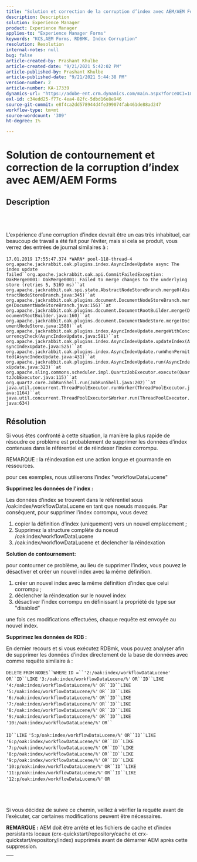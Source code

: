 ```yaml
---
title: "Solution et correction de la corruption d’index avec AEM/AEM Forms"
description: Description
solution: Experience Manager
product: Experience Manager
applies-to: "Experience Manager Forms"
keywords: "KCS,AEM Forms, RDBMK, Index Corruption"
resolution: Resolution
internal-notes: null
bug: false
article-created-by: Prashant Khulbe
article-created-date: "9/21/2021 5:42:02 PM"
article-published-by: Prashant Khulbe
article-published-date: "9/21/2021 5:44:38 PM"
version-number: 2
article-number: KA-17339
dynamics-url: "https://adobe-ent.crm.dynamics.com/main.aspx?forceUCI=1&pagetype=entityrecord&etn=knowledgearticle&id=13171039-031b-ec11-b6e6-000d3a34dd41"
exl-id: c34edd25-f77c-4ea4-82fc-5dbd16e8e946
source-git-commit: e8f4ca2dd578944d4fe399074fab461de88ad247
workflow-type: tm+mt
source-wordcount: '309'
ht-degree: 1%

---
```


# Solution de contournement et correction de la corruption d’index avec AEM/AEM Forms

## Description

<br><br><br>L’expérience d’une corruption d’index devrait être un cas très inhabituel, car beaucoup de travail a été fait pour l’éviter, mais si cela se produit, vous verrez des entrées de journal similaires à :<br><br>`17.01.2019 17:55:47.374 *WARN* pool-118-thread-4 org.apache.jackrabbit.oak.plugins.index.AsyncIndexUpdate async The index update failed``org.apache.jackrabbit.oak.api.CommitFailedException: OakMerge0001: OakMerge0001: Failed to merge changes to the underlying store (retries 5, 5169 ms)``at org.apache.jackrabbit.oak.spi.state.AbstractNodeStoreBranch.merge0(AbstractNodeStoreBranch.java:345)``at org.apache.jackrabbit.oak.plugins.document.DocumentNodeStoreBranch.merge(DocumentNodeStoreBranch.java:156)``at org.apache.jackrabbit.oak.plugins.document.DocumentRootBuilder.merge(DocumentRootBuilder.java:160)``at org.apache.jackrabbit.oak.plugins.document.DocumentNodeStore.merge(DocumentNodeStore.java:1588)``at org.apache.jackrabbit.oak.plugins.index.AsyncIndexUpdate.mergeWithConcurrencyCheck(AsyncIndexUpdate.java:581)``at org.apache.jackrabbit.oak.plugins.index.AsyncIndexUpdate.updateIndex(AsyncIndexUpdate.java:525)``at org.apache.jackrabbit.oak.plugins.index.AsyncIndexUpdate.runWhenPermitted(AsyncIndexUpdate.java:431)``at org.apache.jackrabbit.oak.plugins.index.AsyncIndexUpdate.run(AsyncIndexUpdate.java:323)``at org.apache.sling.commons.scheduler.impl.QuartzJobExecutor.execute(QuartzJobExecutor.java:115)``at org.quartz.core.JobRunShell.run(JobRunShell.java:202)``at java.util.concurrent.ThreadPoolExecutor.runWorker(ThreadPoolExecutor.java:1164)``at java.util.concurrent.ThreadPoolExecutor$Worker.run(ThreadPoolExecutor.java:634)`

## Résolution


Si vous êtes confronté à cette situation, la manière la plus rapide de résoudre ce problème est probablement de supprimer les données d’index contenues dans le référentiel et de réindexer l’index corrompu.

REMARQUE : la réindexation est une action longue et gourmande en ressources.

pour ces exemples, nous utiliserons l’index &quot;workflowDataLucene&quot;

<b>Supprimez les données de l&#39;index : </b>

Les données d’index se trouvent dans le référentiel sous /oak:index/workflowDataLucene en tant que noeuds masqués. Par conséquent, pour supprimer l’index corrompu, vous devez

1. copier la définition d’index (uniquement) vers un nouvel emplacement ;
2. Supprimez la structure complète du noeud /oak:index/workflowDataLucene
3. /oak:index/workflowDataLucene et déclencher la réindexation


<b>Solution de contournement:</b>

pour contourner ce problème, au lieu de supprimer l’index, vous pouvez le désactiver et créer un nouvel index avec la même définition.

1. créer un nouvel index avec la même définition d’index que celui corrompu ;
2. déclencher la réindexation sur le nouvel index
3. désactiver l’index corrompu en définissant la propriété de type sur &quot;disabled&quot;


une fois ces modifications effectuées, chaque requête est envoyée au nouvel index.

<b>Supprimez les données de RDB :</b>

En dernier recours et si vous exécutez RDBmk, vous pouvez analyser afin de supprimer les données d’index directement de la base de données avec comme requête similaire à :

`DELETE` `FROM` `NODES``WHERE`
`ID =``'2:/oak:index/workflowDataLucene'` `OR``ID``LIKE` `'3:/oak:index/workflowDataLucene/%'` `OR``ID``LIKE` `'4:/oak:index/workflowDataLucene/%'` `OR``ID``LIKE` `'5:/oak:index/workflowDataLucene/%'` `OR``ID``LIKE` `'6:/oak:index/workflowDataLucene/%'` `OR``ID``LIKE` `'7:/oak:index/workflowDataLucene/%'` `OR``ID``LIKE` `'8:/oak:index/workflowDataLucene/%'` `OR``ID``LIKE` `'9:/oak:index/workflowDataLucene/%'` `OR``ID``LIKE` `'10:/oak:index/workflowDataLucene/%'` `OR`` ` <br><br>`ID``LIKE` `'5:p/oak:index/workflowDataLucene/%'` `OR``ID``LIKE` `'6:p/oak:index/workflowDataLucene/%'` `OR``ID``LIKE` `'7:p/oak:index/workflowDataLucene/%'` `OR``ID``LIKE` `'8:p/oak:index/workflowDataLucene/%'` `OR``ID``LIKE` `'9:p/oak:index/workflowDataLucene/%'` `OR``ID``LIKE` `'10:p/oak:index/workflowDataLucene/%'` `OR``ID``LIKE` `'11:p/oak:index/workflowDataLucene/%'` `OR``ID``LIKE` `'12:p/oak:index/workflowDataLucene/%'` `OR`<br><br> <br><br><br>
Si vous décidez de suivre ce chemin, veillez à vérifier la requête avant de l’exécuter, car certaines modifications peuvent être nécessaires.

<b>REMARQUE :</b> AEM doit être arrêté et les fichiers de cache et d’index persistants locaux (crx-quickstart/repository/cache et crx-quickstart/repository/index) supprimés avant de démarrer AEM après cette suppression.


|   |
| --- |

